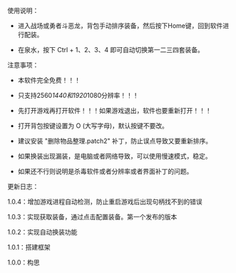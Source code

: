 使用说明：

- 进入战场或勇者斗恶龙，背包手动排序装备，然后按下Home键，回到软件进行配装。

- 在泉水，按下 Ctrl + 1、2、3、4 即可自动切换第一二三四套装备。

注意事项：

- 本软件完全免费！！！

- 只支持2560*1440和1920*1080分辨率！！！

- 先打开游戏再打开软件！！！如果游戏退出，软件也要重新打开！！！

- 打开背包按键设置为 O (大写字母)，默认按键不要改。

- 建议安装 "删除物品整理.patch2" 补丁，防止误点导致又要重新排序。

- 如果换装出现漏装，是电脑或者网络导致，可以使用慢速模式，稳定。

- 如果还不行则说明是杀毒软件或者分辨率或者界面补丁的问题。

更新日志：

1.0.4：增加游戏进程自动检测，防止重启游戏后出现句柄找不到的错误

1.0.3：实现获取装备，通过点击配置装备。第一个发布的版本

1.0.2：实现自动换装功能

1.0.1：搭建框架

1.0.0：构思
